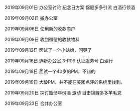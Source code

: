 2019年09月01日
办公室讨论 纪念日方案
锦鲤多多引流 白酒行领酒

2019年09月02日
搬办公室

2019年09月06日
使用新的收款商户

2019年09月09日
收到微信的收款物料

2019年09月12日
面试了一个小姑娘，问哭了

2019年09月16日
选新办公室 3-R09
认证服务号 白酒行

2019年09月18日
面试一个40岁的PM，不错的

2019年09月19日
大龄PM，并不能在美团点评的系统里找到。

2019年09月20日
探讨瓶储年份酒 激动
目击锦鲤多多羊毛党

2019年09月23日
合并办公室